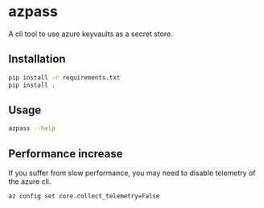 # azpass

A cli tool to use azure keyvaults as a secret store.

## Installation

```bash
pip install -r requirements.txt
pip install .
```

## Usage

```bash
azpass --help
```

## Performance increase

If you suffer from slow performance, you may need to disable telemetry of the azure cli.

```bash
az config set core.collect_telemetry=False
```